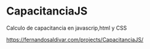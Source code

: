 # CapacitanciaJS
Calculo de capacitancia en javascrip,html y CSS

https://fernandosaldivar.com/projects/CapacitanciaJS/
